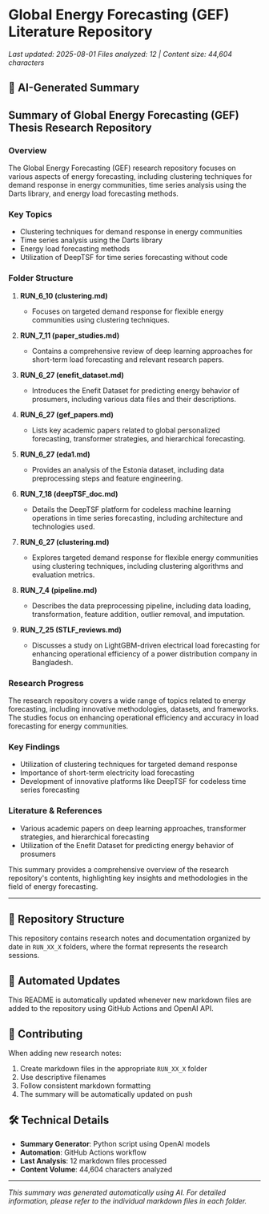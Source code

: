 # Global Energy Forecasting (GEF) Literature Repository

*Last updated: 2025-08-01*
*Files analyzed: 12 | Content size: 44,604 characters*

## 🤖 AI-Generated Summary

## Summary of Global Energy Forecasting (GEF) Thesis Research Repository

### Overview
The Global Energy Forecasting (GEF) research repository focuses on various aspects of energy forecasting, including clustering techniques for demand response in energy communities, time series analysis using the Darts library, and energy load forecasting methods.

### Key Topics
- Clustering techniques for demand response in energy communities
- Time series analysis using the Darts library
- Energy load forecasting methods
- Utilization of DeepTSF for time series forecasting without code

### Folder Structure
1. **RUN_6_10 (clustering.md)**
   - Focuses on targeted demand response for flexible energy communities using clustering techniques.

2. **RUN_7_11 (paper_studies.md)**
   - Contains a comprehensive review of deep learning approaches for short-term load forecasting and relevant research papers.

3. **RUN_6_27 (enefit_dataset.md)**
   - Introduces the Enefit Dataset for predicting energy behavior of prosumers, including various data files and their descriptions.

4. **RUN_6_27 (gef_papers.md)**
   - Lists key academic papers related to global personalized forecasting, transformer strategies, and hierarchical forecasting.

5. **RUN_6_27 (eda1.md)**
   - Provides an analysis of the Estonia dataset, including data preprocessing steps and feature engineering.

6. **RUN_7_18 (deepTSF_doc.md)**
   - Details the DeepTSF platform for codeless machine learning operations in time series forecasting, including architecture and technologies used.

7. **RUN_6_27 (clustering.md)**
   - Explores targeted demand response for flexible energy communities using clustering techniques, including clustering algorithms and evaluation metrics.

8. **RUN_7_4 (pipeline.md)**
   - Describes the data preprocessing pipeline, including data loading, transformation, feature addition, outlier removal, and imputation.

9. **RUN_7_25 (STLF_reviews.md)**
   - Discusses a study on LightGBM-driven electrical load forecasting for enhancing operational efficiency of a power distribution company in Bangladesh.

### Research Progress
The research repository covers a wide range of topics related to energy forecasting, including innovative methodologies, datasets, and frameworks. The studies focus on enhancing operational efficiency and accuracy in load forecasting for energy communities.

### Key Findings
- Utilization of clustering techniques for targeted demand response
- Importance of short-term electricity load forecasting
- Development of innovative platforms like DeepTSF for codeless time series forecasting

### Literature & References
- Various academic papers on deep learning approaches, transformer strategies, and hierarchical forecasting
- Utilization of the Enefit Dataset for predicting energy behavior of prosumers

This summary provides a comprehensive overview of the research repository's contents, highlighting key insights and methodologies in the field of energy forecasting.

---

## 📁 Repository Structure

This repository contains research notes and documentation organized by date in `RUN_XX_X` folders, where the format represents the research sessions.

## 🔄 Automated Updates

This README is automatically updated whenever new markdown files are added to the repository using GitHub Actions and OpenAI API.

## 📝 Contributing

When adding new research notes:
1. Create markdown files in the appropriate `RUN_XX_X` folder
2. Use descriptive filenames
3. Follow consistent markdown formatting
4. The summary will be automatically updated on push

## 🛠️ Technical Details

- **Summary Generator**: Python script using OpenAI models
- **Automation**: GitHub Actions workflow
- **Last Analysis**: 12 markdown files processed
- **Content Volume**: 44,604 characters analyzed

---
*This summary was generated automatically using AI. For detailed information, please refer to the individual markdown files in each folder.*